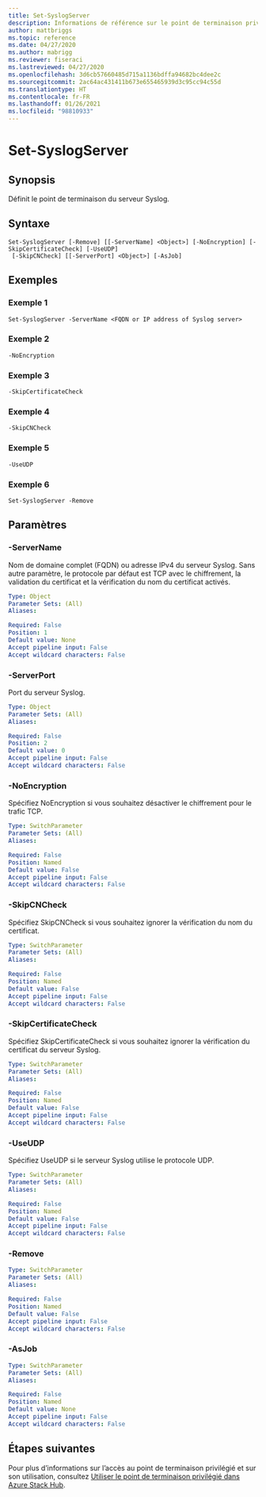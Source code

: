 ```yaml
---
title: Set-SyslogServer
description: Informations de référence sur le point de terminaison privilégié Azure Stack PowerShell - Set-SyslogServer
author: mattbriggs
ms.topic: reference
ms.date: 04/27/2020
ms.author: mabrigg
ms.reviewer: fiseraci
ms.lastreviewed: 04/27/2020
ms.openlocfilehash: 3d6cb57660485d715a1136bdffa94682bc4dee2c
ms.sourcegitcommit: 2ac64ac431411b673e655465939d3c95cc94c55d
ms.translationtype: HT
ms.contentlocale: fr-FR
ms.lasthandoff: 01/26/2021
ms.locfileid: "98810933"
---
```

# <a name="set-syslogserver"></a>Set-SyslogServer

## <a name="synopsis"></a>Synopsis
Définit le point de terminaison du serveur Syslog.

## <a name="syntax"></a>Syntaxe

```
Set-SyslogServer [-Remove] [[-ServerName] <Object>] [-NoEncryption] [-SkipCertificateCheck] [-UseUDP]
 [-SkipCNCheck] [[-ServerPort] <Object>] [-AsJob]
```


## <a name="examples"></a>Exemples

### <a name="example-1"></a>Exemple 1

```
Set-SyslogServer -ServerName <FQDN or IP address of Syslog server>
```

### <a name="example-2"></a>Exemple 2
```
-NoEncryption
```

### <a name="example-3"></a>Exemple 3
```
-SkipCertificateCheck
```

### <a name="example-4"></a>Exemple 4
```
-SkipCNCheck
```

### <a name="example-5"></a>Exemple 5
```
-UseUDP
```

### <a name="example-6"></a>Exemple 6
```
Set-SyslogServer -Remove
```

## <a name="parameters"></a>Paramètres

### <a name="-servername"></a>-ServerName
Nom de domaine complet (FQDN) ou adresse IPv4 du serveur Syslog.
Sans autre paramètre, le protocole par défaut est TCP avec le chiffrement, la validation du certificat et la vérification du nom du certificat activés.

```yaml
Type: Object
Parameter Sets: (All)
Aliases:

Required: False
Position: 1
Default value: None
Accept pipeline input: False
Accept wildcard characters: False
```

### <a name="-serverport"></a>-ServerPort
Port du serveur Syslog.

```yaml
Type: Object
Parameter Sets: (All)
Aliases:

Required: False
Position: 2
Default value: 0
Accept pipeline input: False
Accept wildcard characters: False
```

### <a name="-noencryption"></a>-NoEncryption
Spécifiez NoEncryption si vous souhaitez désactiver le chiffrement pour le trafic TCP.

```yaml
Type: SwitchParameter
Parameter Sets: (All)
Aliases:

Required: False
Position: Named
Default value: False
Accept pipeline input: False
Accept wildcard characters: False
```

### <a name="-skipcncheck"></a>-SkipCNCheck
Spécifiez SkipCNCheck si vous souhaitez ignorer la vérification du nom du certificat.

```yaml
Type: SwitchParameter
Parameter Sets: (All)
Aliases:

Required: False
Position: Named
Default value: False
Accept pipeline input: False
Accept wildcard characters: False
```

### <a name="-skipcertificatecheck"></a>-SkipCertificateCheck
Spécifiez SkipCertificateCheck si vous souhaitez ignorer la vérification du certificat du serveur Syslog.

```yaml
Type: SwitchParameter
Parameter Sets: (All)
Aliases:

Required: False
Position: Named
Default value: False
Accept pipeline input: False
Accept wildcard characters: False
```

### <a name="-useudp"></a>-UseUDP
Spécifiez UseUDP si le serveur Syslog utilise le protocole UDP.

```yaml
Type: SwitchParameter
Parameter Sets: (All)
Aliases:

Required: False
Position: Named
Default value: False
Accept pipeline input: False
Accept wildcard characters: False
```

### <a name="-remove"></a>-Remove
 

```yaml
Type: SwitchParameter
Parameter Sets: (All)
Aliases:

Required: False
Position: Named
Default value: False
Accept pipeline input: False
Accept wildcard characters: False
```

### <a name="-asjob"></a>-AsJob


```yaml
Type: SwitchParameter
Parameter Sets: (All)
Aliases:

Required: False
Position: Named
Default value: None
Accept pipeline input: False
Accept wildcard characters: False
```

## <a name="next-steps"></a>Étapes suivantes

Pour plus d’informations sur l’accès au point de terminaison privilégié et sur son utilisation, consultez [Utiliser le point de terminaison privilégié dans Azure Stack Hub](../../operator/azure-stack-privileged-endpoint.md).
